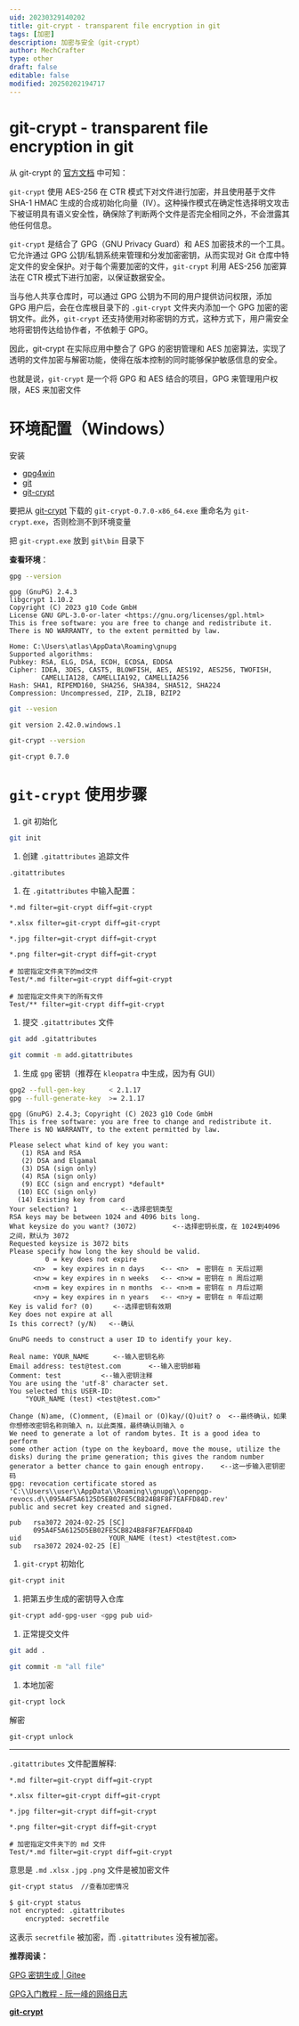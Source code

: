 ```yaml
---
uid: 20230329140202
title: git-crypt - transparent file encryption in git
tags: [加密]
description: 加密与安全（git-crypt）
author: MechCrafter
type: other
draft: false
editable: false
modified: 20250202194717
---
```


# git-crypt - transparent file encryption in git

从 git-crypt 的 [官方文档](https://github.com/AGWA/git-crypt/blob/master/README.md) 中可知：

`git-crypt` 使用 AES-256 在 CTR 模式下对文件进行加密，并且使用基于文件 SHA-1 HMAC 生成的合成初始化向量（IV）。这种操作模式在确定性选择明文攻击下被证明具有语义安全性，确保除了判断两个文件是否完全相同之外，不会泄露其他任何信息。

`git-crypt` 是结合了 GPG（GNU Privacy Guard）和 AES 加密技术的一个工具。它允许通过 GPG 公钥/私钥系统来管理和分发加密密钥，从而实现对 Git 仓库中特定文件的安全保护。对于每个需要加密的文件，`git-crypt` 利用 AES-256 加密算法在 CTR 模式下进行加密，以保证数据安全。

当与他人共享仓库时，可以通过 GPG 公钥为不同的用户提供访问权限，添加 GPG 用户后，会在仓库根目录下的 `.git-crypt` 文件夹内添加一个 GPG 加密的密钥文件。此外，`git-crypt` 还支持使用对称密钥的方式，这种方式下，用户需安全地将密钥传达给协作者，不依赖于 GPG。

因此，git-crypt 在实际应用中整合了 GPG 的密钥管理和 AES 加密算法，实现了透明的文件加密与解密功能，使得在版本控制的同时能够保护敏感信息的安全。

也就是说，`git-crypt` 是一个将 GPG 和 AES 结合的项目，GPG 来管理用户权限，AES 来加密文件

# 环境配置（Windows）

安装

- [gpg4win](https://www.gpg4win.org/)
- [git](https://git-scm.com/)
- [git-crypt](https://github.com/AGWA/git-crypt)

要把从 [git-crypt](https://github.com/AGWA/git-crypt/releases) 下载的 `git-crypt-0.7.0-x86_64.exe` 重命名为 `git-crypt.exe`，否则检测不到环境变量

把 `git-crypt.exe` 放到 `git\bin` 目录下

**查看环境**：

```bash
gpg --version
```

```shell
gpg (GnuPG) 2.4.3
libgcrypt 1.10.2
Copyright (C) 2023 g10 Code GmbH
License GNU GPL-3.0-or-later <https://gnu.org/licenses/gpl.html>
This is free software: you are free to change and redistribute it.
There is NO WARRANTY, to the extent permitted by law.

Home: C:\Users\atlas\AppData\Roaming\gnupg
Supported algorithms:
Pubkey: RSA, ELG, DSA, ECDH, ECDSA, EDDSA
Cipher: IDEA, 3DES, CAST5, BLOWFISH, AES, AES192, AES256, TWOFISH,
        CAMELLIA128, CAMELLIA192, CAMELLIA256
Hash: SHA1, RIPEMD160, SHA256, SHA384, SHA512, SHA224
Compression: Uncompressed, ZIP, ZLIB, BZIP2
```

```bash
git --vesion
```

```shell
git version 2.42.0.windows.1
```

```bash
git-crypt --version
```

```shell
git-crypt 0.7.0
```

# `git-crypt` 使用步骤

1. git 初始化

```bash
git init
```

1. 创建 `.gitattributes` 追踪文件

```
.gitattributes
```

1. 在 `.gitattributes` 中输入配置：

```
*.md filter=git-crypt diff=git-crypt

*.xlsx filter=git-crypt diff=git-crypt

*.jpg filter=git-crypt diff=git-crypt

*.png filter=git-crypt diff=git-crypt

# 加密指定文件夹下的md文件
Test/*.md filter=git-crypt diff=git-crypt

# 加密指定文件夹下的所有文件
Test/** filter=git-crypt diff=git-crypt
```

1. 提交 `.gitattributes` 文件

```bash
git add .gitattributes
```

```bash
git commit -m add.gitattributes
```

1. 生成 `gpg` 密钥（推荐在 `kleopatra` 中生成，因为有 GUI）

```bash
gpg2 --full-gen-key      < 2.1.17
gpg --full-generate-key  >= 2.1.17
```

```shell
gpg (GnuPG) 2.4.3; Copyright (C) 2023 g10 Code GmbH
This is free software: you are free to change and redistribute it.
There is NO WARRANTY, to the extent permitted by law.

Please select what kind of key you want:
   (1) RSA and RSA
   (2) DSA and Elgamal
   (3) DSA (sign only)
   (4) RSA (sign only)
   (9) ECC (sign and encrypt) *default*
  (10) ECC (sign only)
  (14) Existing key from card
Your selection? 1           <--选择密钥类型
RSA keys may be between 1024 and 4096 bits long.
What keysize do you want? (3072)         <--选择密钥长度，在 1024到4096 之间，默认为 3072
Requested keysize is 3072 bits
Please specify how long the key should be valid.
         0 = key does not expire
      <n>  = key expires in n days    <-- <n>  = 密钥在 n 天后过期
      <n>w = key expires in n weeks   <-- <n>w = 密钥在 n 周后过期
      <n>m = key expires in n months  <-- <n>m = 密钥在 n 月后过期
      <n>y = key expires in n years   <-- <n>y = 密钥在 n 年后过期
Key is valid for? (0)     <--选择密钥有效期
Key does not expire at all
Is this correct? (y/N)   <--确认

GnuPG needs to construct a user ID to identify your key.

Real name: YOUR_NAME      <--输入密钥名称
Email address: test@test.com       <--输入密钥邮箱
Comment: test          <--输入密钥注释
You are using the 'utf-8' character set.
You selected this USER-ID:
    "YOUR_NAME (test) <test@test.com>"

Change (N)ame, (C)omment, (E)mail or (O)kay/(Q)uit? o  <--最终确认，如果你想修改密钥名称则输入 n，以此类推，最终确认则输入 o
We need to generate a lot of random bytes. It is a good idea to perform
some other action (type on the keyboard, move the mouse, utilize the
disks) during the prime generation; this gives the random number
generator a better chance to gain enough entropy.    <--这一步输入密钥密码
gpg: revocation certificate stored as 'C:\\Users\\user\\AppData\\Roaming\\gnupg\\openpgp-revocs.d\\095A4F5A6125D5EB02FE5CB824B8F8F7EAFFD84D.rev'
public and secret key created and signed.

pub   rsa3072 2024-02-25 [SC]
      095A4F5A6125D5EB02FE5CB824B8F8F7EAFFD84D
uid                      YOUR_NAME (test) <test@test.com>
sub   rsa3072 2024-02-25 [E]
```

1. `git-crypt` 初始化

```bash
git-crypt init
```

1. 把第五步生成的密钥导入仓库

```bash
git-crypt add-gpg-user <gpg pub uid>
```

1. 正常提交文件

```bash
git add .
```

```bash
git commit -m "all file"
```

1. 本地加密

```bash
git-crypt lock
```

解密

```bash
git-crypt unlock
```

---

`.gitattributes` 文件配置解释:

```
*.md filter=git-crypt diff=git-crypt

*.xlsx filter=git-crypt diff=git-crypt

*.jpg filter=git-crypt diff=git-crypt

*.png filter=git-crypt diff=git-crypt

# 加密指定文件夹下的 md 文件
Test/*.md filter=git-crypt diff=git-crypt
```

意思是 `.md` `.xlsx` `.jpg` `.png` 文件是被加密文件

```bash
git-crypt status  //查看加密情况
```

```bash
$ git-crypt status
not encrypted: .gitattributes
    encrypted: secretfile
```

这表示 `secretfile` 被加密，而 `.gitattributes` 没有被加密。

**推荐阅读：**

[GPG 密钥生成 | Gitee]( https://help.gitee.com/repository/ssh-key/how-to-use-gpg-with-gitee )

[GPG入门教程 - 阮一峰的网络日志 ](https://ruanyifeng.com/blog/2013/07/gpg.html)

**[git-crypt](https://mechcrafter.github.io/2024/03/20/git-crypt-%E6%95%99%E7%A8%8B/)**